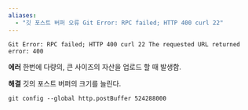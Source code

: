 ```yaml
---
aliases:
  - "깃 포스트 버퍼 오류 Git Error: RPC failed; HTTP 400 curl 22"
---
```

```
Git Error: RPC failed; HTTP 400 curl 22 The requested URL returned error: 400
```


**에러**
한번에 다량의, 큰 사이즈의 자산을 업로드 할 때 발생함.


**해결**
깃의 포스트 버퍼의 크기를 늘린다.

```
git config --global http.postBuffer 524288000        
```